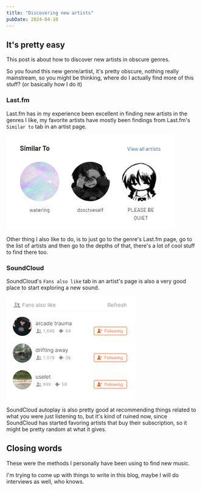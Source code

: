```yaml
---
title: "Discovering new artists"
pubDate: 2024-04-10
---
```


## It's pretty easy

This post is about how to discover new artists in obscure genres.

So you found this new genre/artist, it's pretty obscure, nothing really mainstream, so you might be thinking, where do I actually find more of this stuff? (or basically how I do it)

### Last.fm

Last.fm has in my experience been excellent in finding new artists in the genres I like, my favorite artists have mostly been findings from Last.fm's `Similar to` tab in an artist page.

![Similar to](../../assets/blog/lastfm-similar-to.png "The similar to tab on my artist profile on Last.fm")

Other thing I also like to do, is to just go to the genre's Last.fm page, go to the list of artists and then go to the depths of that, there's a lot of cool stuff to find there too.

### SoundCloud

SoundCloud's `Fans also like` tab in an artist's page is also a very good place to start exploring a new sound.

![Fans also like](../../assets/blog/soundcloud-fans-also-like.png "The Fans also like tab on my SoundCloud profile")

SoundCloud autoplay is also pretty good at recommending things related to what you were just listening to, but it's kind of ruined now, since SoundCloud has started favoring artists that buy their subscription, so it might be pretty random at what it gives.

## Closing words

These were the methods I personally have been using to find new music.

I'm trying to come up with things to write in this blog, maybe I will do interviews as well, who knows.
